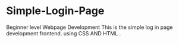 # Simple-Login-Page
Beginner level Webpage Development
This is the simple log in page development frontend.
using CSS AND HTML . 
